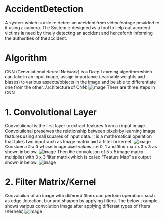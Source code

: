 # AccidentDetection
A system which is able to detect an accident from video footage provided to it using a camera.
The System is designed as a tool to help out accident victims in need by timely detecting an accident and henceforth informing the authorities of the accident.

# Algorithm
CNN (Convulational Neural Network) is a Deep Learning algorithm which can take in an input image, assign importance (learnable weights and biases) to various aspects/objects in the image and be able to differentiate one from the other.
Architecture of CNN:
![image](https://github.com/YashNagare10/AccidentDetection/assets/88041908/24ca7029-faa9-4a02-a4b2-48e2fcb22a6c)
There are three steps in CNN
# 1. Convolutional Layer
Convolutional is the first layer to extract features from an input image. Convolutional preserves the relationship between pixels by learning image features using small squares of input data. It is a mathematical operation that takes two input such as Image matrix and a filter or kernel.
![image](https://github.com/YashNagare10/AccidentDetection/assets/88041908/d3a7cdf5-daa2-4e3d-b8db-9bab459d954e)
Consider a 5 x 5 whose image pixel values are 0, 1 and filter matrix 3 x 3 as shown in below.
![image](https://github.com/YashNagare10/AccidentDetection/assets/88041908/29c2b2d0-5714-4bd3-b797-611e9a8fa491)
Then the convolution of 5 x 5 image matrix multiplies with 3 x 3 filter matrix which is called “Feature Map” as output shown in below.
![image](https://github.com/YashNagare10/AccidentDetection/assets/88041908/e78e7f81-6c1d-4527-8714-bd6fda55929c)

# 2. Filter Matrix/Kernel
Convolution of an image with different filters can perform operations such as edge detection, blur and sharpen by applying filters. The below example shows various convolution image after applying different types of filters (Kernels)
![image](https://github.com/YashNagare10/AccidentDetection/assets/88041908/43ca80ca-c86f-4af6-ba82-21d526860d4c)
